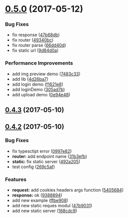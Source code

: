 <a name="0.5.0"></a>
# [0.5.0](https://github.com/lleobox/nodeServer/compare/v0.4.3...v0.5.0) (2017-05-12)


### Bug Fixes

* fix response ([47b68db](https://github.com/lleobox/nodeServer/commit/47b68db))
* fix router ([49340bc](https://github.com/lleobox/nodeServer/commit/49340bc))
* fix router parse ([66dd40d](https://github.com/lleobox/nodeServer/commit/66dd40d))
* fix static url ([9d84d0a](https://github.com/lleobox/nodeServer/commit/9d84d0a))


### Performance Improvements

* add img preview demo ([7483c33](https://github.com/lleobox/nodeServer/commit/7483c33))
* add lib ([4d26ba7](https://github.com/lleobox/nodeServer/commit/4d26ba7))
* add login demo ([f1621e8](https://github.com/lleobox/nodeServer/commit/f1621e8))
* add loginDemo ([305ad7b](https://github.com/lleobox/nodeServer/commit/305ad7b))
* add upload demo ([0e94e48](https://github.com/lleobox/nodeServer/commit/0e94e48))



<a name="0.4.3"></a>
## [0.4.3](https://github.com/lleobox/nodeServer/compare/v0.4.2...v0.4.3) (2017-05-10)



<a name="0.4.2"></a>
## [0.4.2](https://github.com/lleobox/nodeServer/compare/v0.4.1...v0.4.2) (2017-05-10)


### Bug Fixes

* fix typesctipt error ([0997e82](https://github.com/lleobox/nodeServer/commit/0997e82))
* **router:** add endpoint name ([31b3efb](https://github.com/lleobox/nodeServer/commit/31b3efb))
* **static:** fix static server ([492a205](https://github.com/lleobox/nodeServer/commit/492a205))
* test config ([269c5af](https://github.com/lleobox/nodeServer/commit/269c5af))


### Features

* **request:** add cookies headers args function ([5405684](https://github.com/lleobox/nodeServer/commit/5405684))
* **response:** ok ([9388894](https://github.com/lleobox/nodeServer/commit/9388894))
* add new example ([ffbe908](https://github.com/lleobox/nodeServer/commit/ffbe908))
* add new static reques modul ([47b9031](https://github.com/lleobox/nodeServer/commit/47b9031))
* add new static server ([168cdc9](https://github.com/lleobox/nodeServer/commit/168cdc9))

